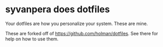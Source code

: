 # syvanpera does dotfiles

Your dotfiles are how you personalize your system. These are mine.

These are forked off of https://github.com/holman/dotfiles. See there for
help on how to use them.
